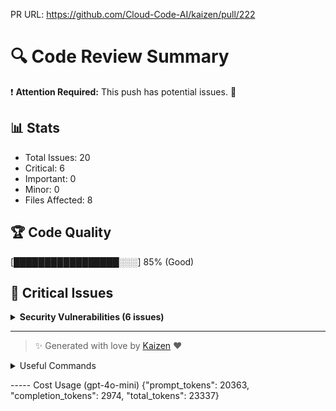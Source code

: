 PR URL: https://github.com/Cloud-Code-AI/kaizen/pull/222

# 🔍 Code Review Summary

❗ **Attention Required:** This push has potential issues. 🚨

## 📊 Stats
- Total Issues: 20
- Critical: 6
- Important: 0
- Minor: 0
- Files Affected: 8
## 🏆 Code Quality
[█████████████████░░░] 85% (Good)

## 🚨 Critical Issues

<details>
<summary><strong>Security Vulnerabilities (6 issues)</strong></summary>

### 1. Hard-coded API keys in config.json
📁 **File:** `config.json:13`
⚖️ **Severity:** 9/10
🔍 **Description:** Hard-coded API keys in config.json
💡 **Solution:** 

**Current Code:**
```python
"api_key": "os.environ/AZURE_API_KEY",
```

**Suggested Code:**
```python

```

### 2. Changes made to sensitive file
📁 **File:** `config.json:4`
⚖️ **Severity:** 10/10
🔍 **Description:** Changes made to sensitive file
💡 **Solution:** 

**Current Code:**
```python
NA
```

**Suggested Code:**
```python

```

### 3. Changes made to sensitive file
📁 **File:** `Dockerfile:4`
⚖️ **Severity:** 10/10
🔍 **Description:** Changes made to sensitive file
💡 **Solution:** 

**Current Code:**
```python
NA
```

**Suggested Code:**
```python

```

### 4. Changes made to sensitive file
📁 **File:** `docker-compose.yml:15`
⚖️ **Severity:** 10/10
🔍 **Description:** Changes made to sensitive file
💡 **Solution:** 

**Current Code:**
```python
NA
```

**Suggested Code:**
```python

```

### 5. Changes made to sensitive file
📁 **File:** `.gitignore:164`
⚖️ **Severity:** 10/10
🔍 **Description:** Changes made to sensitive file
💡 **Solution:** 

**Current Code:**
```python
NA
```

**Suggested Code:**
```python

```

### 6. Changes made to sensitive file
📁 **File:** `db_setup/init.sql:1`
⚖️ **Severity:** 10/10
🔍 **Description:** Changes made to sensitive file
💡 **Solution:** 

**Current Code:**
```python
NA
```

**Suggested Code:**
```python

```

</details>

---

> ✨ Generated with love by [Kaizen](https://cloudcode.ai) ❤️

<details>
<summary>Useful Commands</summary>

- **Feedback:** Reply with `!feedback [your message]`
- **Ask PR:** Reply with `!ask-pr [your question]`
- **Review:** Reply with `!review`
- **Explain:** Reply with `!explain [issue number]` for more details on a specific issue
- **Ignore:** Reply with `!ignore [issue number]` to mark an issue as false positive
- **Update Tests:** Reply with `!unittest` to create a PR with test changes
</details>


----- Cost Usage (gpt-4o-mini)
{"prompt_tokens": 20363, "completion_tokens": 2974, "total_tokens": 23337}